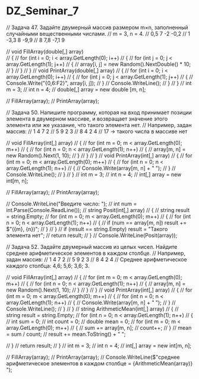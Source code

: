 # DZ_Seminar_7

// Задача 47. Задайте двумерный массив размером m×n, заполненный случайными вещественными числами.
// m = 3, n = 4.
// 0,5 7 -2 -0,2
// 1 -3,3 8 -9,9
// 8 7,8 -7,1 9


// void FillArray(double[,] array)                                          
//  {
//      for (int i = 0; i < array.GetLength(0); i++)
//      {
//          for (int j = 0; j < array.GetLength(1); j++)
//          {
//              array[i, j] = new Random().NextDouble() * 10;
//          }
//      }
//  }
//  void PrintArray(double[,] array)
//  {
//      for (int i = 0; i < array.GetLength(0); i++)
//      {
//          for (int j = 0; j < array.GetLength(1); j++)
//          {
//              Console.Write("{0,6:F2}", array[i, j]);
//          }
//          Console.WriteLine();
//      }
//  }
//  int m = 3;
//  int n = 4;
//  double[,] array = new double [m, n];
 
//  FillArray(array);
//  PrintArray(array);

// Задача 50. Напишите программу, которая на вход принимает позиции элемента в двумерном массиве, и возвращает значение этого элемента или же указание, что такого элемента нет.
// Например, задан массив:
// 1 4 7 2
// 5 9 2 3
// 8 4 2 4
// 17 -> такого числа в массиве нет

// void FillArray(int[,] array)
//  {
//      for (int m = 0; m < array.GetLength(0); m++)
//      {
//          for (int n = 0; n < array.GetLength(1); n++)
//          {
//              array[m, n] = new Random().Next(1, 10);
//          }
//      }
//  }
//  void PrintArray(int[,] array)
//  {
//      for (int m = 0; m < array.GetLength(0); m++)
//      {
//          for (int n = 0; n < array.GetLength(1); n++)
//          {
//              Console.Write(array[m, n] + " ");
//          }
//          Console.WriteLine();
//      }
//  }
//  int m = 3;
//  int n = 4;
//  int[,] array = new int[m, n];

//  FillArray(array);
//  PrintArray(array);

//  Console.WriteLine("Введите число: ");
//  int num = int.Parse(Console.ReadLine());
//  string Posit(int[,] array)
//  {
//      string result = string.Empty;
//      for (int m = 0; m < array.GetLength(0); m++)
//      {
//          for (int n = 0; n < array.GetLength(1); n++)
//          {
//              if (num == array[m, n]) result += $"({m}, {n})";
//          }
//      }
//      if (result == string.Empty) result = "Такого элемента нет";
//      return result;
//  }
//  Console.WriteLine(Posit(array));

// Задача 52. Задайте двумерный массив из целых чисел. Найдите среднее арифметическое элементов в каждом столбце.
// Например, задан массив:
// 1 4 7 2
// 5 9 2 3
// 8 4 2 4
// Среднее арифметическое каждого столбца: 4,6; 5,6; 3,6; 3.

// void FillArray(int[,] array)
//  {
//      for (int m = 0; m < array.GetLength(0); m++)
//      {
//          for (int n = 0; n < array.GetLength(1); n++)
//          {
//              array[m, n] = new Random().Next(1, 10);
//          }
//      }
//  }
//  void PrintArray(int[,] array)
//  {
//      for (int m = 0; m < array.GetLength(0); m++)
//      {
//          for (int n = 0; n < array.GetLength(1); n++)
//          {
//              Console.Write(array[m, n] + " ");
//          }
//          Console.WriteLine();
//      }
//  }
//  string ArithmeticMean(int[,] array)
//  {
//      string result = string.Empty;
//      for (int n = 0; n < array.GetLength(1); n++)
//      {
//          int sum = 0;
//          int count = 0;
//          double mean = 0;
//          for (int m = 0; m < array.GetLength(0); m++)
//          {
//              sum += array[m, n];
//              count++;
//          }
//          mean = sum / count;
//          result += mean.ToString() + " ";
         
//      }
//      return result;
//  }
//  int m = 3;
//  int n = 4;
//  int[,] array = new int[m, n];

//  FillArray(array);
//  PrintArray(array);
//  Console.WriteLine($"среднее арифметическое элементов в каждом столбце = {ArithmeticMean(array)} ");
